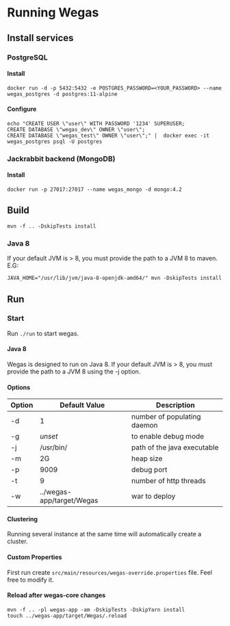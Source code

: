 # Running Wegas

## Install services

### PostgreSQL

#### Install
```shell
docker run -d -p 5432:5432 -e POSTGRES_PASSWORD=<YOUR_PASSWORD> --name wegas_postgres -d postgres:11-alpine 
```

#### Configure
```shell
echo "CREATE USER \"user\" WITH PASSWORD '1234' SUPERUSER;
CREATE DATABASE \"wegas_dev\" OWNER \"user\";
CREATE DATABASE \"wegas_test\" OWNER \"user\";" |  docker exec -it wegas_postgres psql -U postgres
```

### Jackrabbit backend (MongoDB)
#### Install
```shell
docker run -p 27017:27017 --name wegas_mongo -d mongo:4.2
```

## Build
```shell
mvn -f .. -DskipTests install
```

### Java 8 
If your default JVM is > 8, you must provide the path to a JVM 8 to maven. E.G:
```shell
JAVA_HOME="/usr/lib/jvm/java-8-openjdk-amd64/" mvn -DskipTests install
```



## Run

### Start
Run `./run` to start wegas.

#### Java 8
Wegas is designed to run on Java 8. If your default JVM is > 8, you must provide the path to a JVM 8 using the -j option.

#### Options
Option | Default Value | Description 
------ | ------------- | -----------
-d | 1 | number of populating daemon
-g | *unset* | to enable debug mode
-j | /usr/bin/ | path of the java executable
-m | 2G | heap size
-p | 9009 | debug port
-t | 9 | number of http threads
-w | ../wegas-app/target/Wegas | war to deploy

#### Clustering
Running several instance at the same time will automatically create a cluster.

#### Custom Properties
First run create `src/main/resources/wegas-override.properties` file.
Feel free to modify it.

#### Reload after wegas-core changes
```
mvn -f .. -pl wegas-app -am -DskipTests -DskipYarn install
touch ../wegas-app/target/Wegas/.reload
```
